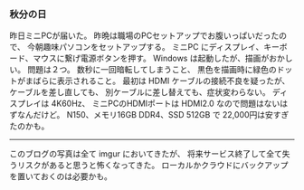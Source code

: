 ### 秋分の日

昨日ミニPCが届いた。
昨晩は職場のPCセットアップでお腹いっぱいだったので、
今朝趣味パソコンをセットアップする。
ミニPC にディスプレイ、キーボード、マウスに繋げ電源ボタンを押す。
Windows は起動したが、描画がおかしい。
問題は２つ。
数秒に一回暗転してしまうこと、
黒色を描画時に緑色のドットがまばらに表示されること。
最初は HDMI ケーブルの接続不良を疑ったが、
ケーブルを差し直しても、
別ケーブルに差し替えても、症状変わらない。
ディスプレイは 4K60Hz、
ミニPCのHDMIポートは HDMI2.0 なので問題はないはずなんだけど。
N150、メモリ16GB DDR4、SSD 512GB で 22,000円は安すぎたのかも。

---

このブログの写真は全て imgur においてきたが、
将来サービス終了して全て失うリスクがあると思うと怖くなってきた。
ローカルかクラウドにバックアップを置いておくのは必要かも。